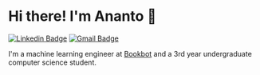 # Hi there! I'm Ananto 👋

[![Linkedin Badge](https://img.shields.io/badge/-anantoj-blue?style=flat&logo=Linkedin&logoColor=white&link=https://www.linkedin.com/in/anantoj/)](https://www.linkedin.com/in/anantoj/)
[![Gmail Badge](https://img.shields.io/badge/-gg.ananto-c14438?style=flat&logo=Gmail&logoColor=white&link=mailto:gg.ananto@gmail.com)](mailto:gg.ananto@gmail.com)

I'm a machine learning engineer at [Bookbot](https://www.bookbotkids.com) and a 3rd year undergraduate computer science student. 


<!--
**anantoj/anantoj** is a ✨ _special_ ✨ repository because its `README.md` (this file) appears on your GitHub profile.

Here are some ideas to get you started:

- 🔭 I’m currently working on ...
- 🌱 I’m currently learning ...
- 👯 I’m looking to collaborate on ...
- 🤔 I’m looking for help with ...
- 💬 Ask me about ...
- 📫 How to reach me: ...
- 😄 Pronouns: ...
- ⚡ Fun fact: ...
-->
